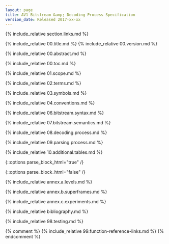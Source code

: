 ```yaml
---
layout: page
title: AV1 Bitstream &amp; Decoding Process Specification
version_date: Released 2017-xx-xx
---
```


{% include_relative section.links.md %}

{% include_relative 00.title.md %}
{% include_relative 00.version.md %}

{% include_relative 00.abstract.md %}

{% include_relative 00.toc.md %}

{% include_relative 01.scope.md %}

{% include_relative 02.terms.md %}

{% include_relative 03.symbols.md %}

{% include_relative 04.conventions.md %}

{% include_relative 06.bitstream.syntax.md %}

{% include_relative 07.bitstream.semantics.md %}

{% include_relative 08.decoding.process.md %}

{% include_relative 09.parsing.process.md %}

{% include_relative 10.additional.tables.md %}

{::options parse_block_html="true" /}
<div class="annex">
{::options parse_block_html="false" /}

{% include_relative annex.a.levels.md %}

{% include_relative annex.b.superframes.md %}

{% include_relative annex.c.experiments.md %}
</div>

{% include_relative bibliography.md %}

{% include_relative 98.testing.md %}

{% comment %}
{% include_relative 99.function-reference-links.md %}
{% endcomment %}
